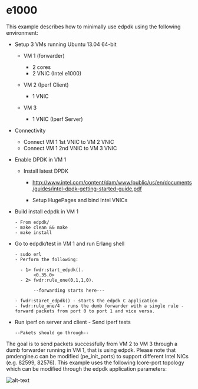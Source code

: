 e1000
=====


This example describes how to minimally use edpdk using the following environment:

- Setup 3 VMs running Ubuntu 13.04 64-bit


    - VM 1 (forwarder)
    
      - 2 cores
      - 2 VNIC (Intel e1000)
      
    - VM 2 (Iperf Client)
      
      - 1 VNIC
      
    - VM 3
      
      - 1 VNIC (Iperf Server)

-  Connectivity


      - Connect VM 1 1st VNIC to VM 2 VNIC
      - Connect VM 1 2nd VNIC to VM 3 VNIC

-  Enable DPDK in VM 1
  

      - Install latest DPDK 
      
        - http://www.intel.com/content/dam/www/public/us/en/documents/guides/intel-dpdk-getting-started-guide.pdf
        
        - Setup HugePages and bind Intel VNICs 

- Build install edpdk in VM 1
      

      - From edpdk/
      - make clean && make
      - make install
            
- Go to edpdk/test in VM 1 and run Erlang shell

 
      - sudo erl
      - Perform the following:
      
        - 1> fwdr:start_edpdk(). 
             <0.35.0>
        - 2> fwdr:rule_one(0,1,1,0).
             
             --forwarding starts here---

      - fwdr:staret_edpdk() - starts the edpdk C application
      - fwdr:rule_one/4 - runs the dumb forwarder with a single rule - forward packets from port 0 to port 1 and vice versa.
      
- Run iperf on server and client
      - Send iperf tests
        
      --Pakets should go through--
  

The goal is to send packets successfully from VM 2 to VM 3 through a dumb forwarder running in VM 1, that is using edpdk.  Please note that pmdengine.c can be modified (pe_init_ports) to support different Intel NICs (e.g. 82599, 82576).  This example uses the following lcore-port topology which can be modified through the edpdk application parameters:


![alt-text][lcore-port-topo]

[lcore-port-topo]: https://github.com/shivarammysore/edpdk/blob/master/example/e1000-lcore-port-topo.png
